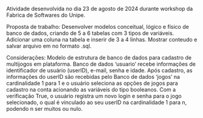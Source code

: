 Atividade desenvolvida no dia 23 de agosto de 2024 durante workshop da Fabrica de Softwares do Unipe.

Proposta de trabalho: Desenvolver modelos conceitual, lógico e físico de banco de dados, criando de 5 a 6 tabelas com 3 tipos de variáveis. Adicionar uma coluna na tabela e inserir de 3 a 4 linhas. Mostrar conteudo e salvar arquivo em no formato .sql.

Considerações: Modelo de estrutura de banco de dados para cadastro de multijogos em plataforma. Banco de dados ‘usuario’ recebe informações de identificador de usuário (userID), e-mail, senha e idade. Após cadastro, as informações do userID são recebidas pelo Banco de dados ‘jogos’ na cardinalidade 1 para 1 e o usuário seleciona as opções de jogos para cadastro na conta acionando as variáveis do tipo booleanos. Com a verificação True, o usuário registra um novo login e senha para o jogo selecionado, o qual é vinculado ao seu userID na cardinalidade 1 para n, podendo n ser muitos ou nulo. 